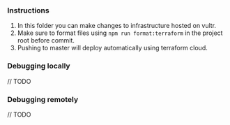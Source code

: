 ### Instructions

1. In this folder you can make changes to infrastructure hosted on vultr.
2. Make sure to format files using `npm run format:terraform` in the project root before commit.
3. Pushing to master will deploy automatically using terraform cloud.

### Debugging locally

// TODO

### Debugging remotely

// TODO